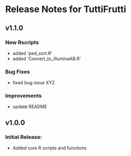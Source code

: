 # Release Notes for TuttiFrutti
## v1.1.0
### New Rscripts
- added 'ped_sort.R'
- added 'Convert_to_IlluminaAB.R'
### Bug Fixes
- fixed bug issue XYZ
### Improvements
- update README

## v1.0.0
### Initial Release:
- Added core R scripts and functions
